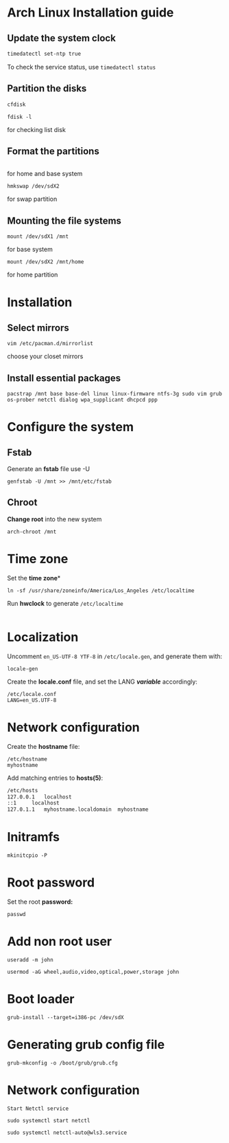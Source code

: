 # Arch Linux Installation guide
## Update the system clock
```bash
timedatectl set-ntp true
```
To check the service status, use 
```timedatectl status```
## Partition the disks
```bash
cfdisk
```
```
fdisk -l
``` 
for checking list disk
## Format the partitions
```mkfs.ext4 /dev/sdX1
```
for home and base system
```
hmkswap /dev/sdX2 
```
for swap partition

## Mounting the file systems
```
mount /dev/sdX1 /mnt 
```
for base system
```
mount /dev/sdX2 /mnt/home
```
for home partition
# Installation
## Select mirrors
```
vim /etc/pacman.d/mirrorlist
```
choose your closet mirrors
## Install essential packages
```
pacstrap /mnt base base-del linux linux-firmware ntfs-3g sudo vim grub os-prober netctl dialog wpa_supplicant dhcpcd ppp
```
# Configure the system
## Fstab 
Generate an **fstab** file use -U 
```
genfstab -U /mnt >> /mnt/etc/fstab
```
## Chroot
**Change root** into the new system
```
arch-chroot /mnt
```
# Time zone 
Set the **time zone***
```
ln -sf /usr/share/zoneinfo/America/Los_Angeles /etc/localtime
```
Run **hwclock** to generate ```/etc/localtime```
```hwclock --systohc
```
# Localization
Uncomment ```en_US-UTF-8 YTF-8``` in ```/etc/locale.gen```, and generate them with:
```
locale-gen
```
Create the **locale.conf** file, and set the LANG ***variable*** accordingly:
```
/etc/locale.conf
LANG=en_US.UTF-8
```
# Network configuration
Create the **hostname** file:
```
/etc/hostname
myhostname
```
Add matching entries to **hosts(5)**:
```bash
/etc/hosts
127.0.0.1	localhost
::1		localhost
127.0.1.1	myhostname.localdomain	myhostname
```

# Initramfs
```
mkinitcpio -P
```
# Root password
Set the root **password:**
```
passwd
```
# Add non root user
```
useradd -m john
```
```
usermod -aG wheel,audio,video,optical,power,storage john
```
# Boot loader
```
grub-install --target=i386-pc /dev/sdX
```
# Generating grub config file
```
grub-mkconfig -o /boot/grub/grub.cfg
```
# Network configuration
```
Start Netctl service
```
```
sudo systemctl start netctl
```
```
sudo systemctl netctl-auto@wls3.service
```








